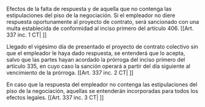 Efectos de la falta de respuesta y de aquella que no contenga las estipulaciones del piso de la negociación. Si el empleador no diere respuesta oportunamente al proyecto de contrato, será sancionado con una multa establecida de conformidad al inciso primero del artículo 406. [[Art. 337 inc. 1 CT| ]]

Llegado el vigésimo día de presentado el proyecto de contrato colectivo sin que el empleador le haya dado respuesta, se entenderá que lo acepta, salvo que las partes hayan acordado la prórroga del inciso primero del artículo 335, en cuyo caso la sanción operará a partir del día siguiente al vencimiento de la prórroga. [[Art. 337 inc. 2 CT| ]]

En caso que la respuesta del empleador no contenga las estipulaciones del piso de la negociación, aquellas se entenderán incorporadas para todos los efectos legales. [[Art. 337 inc. 3 CT| ]]